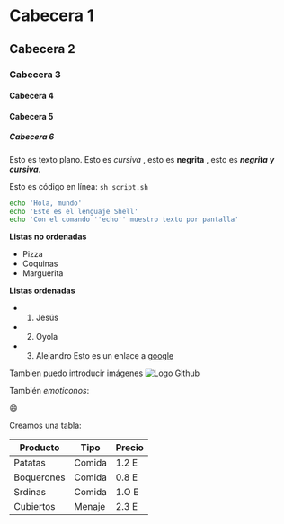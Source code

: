 # Cabecera 1

## Cabecera 2

### Cabecera 3

#### Cabecera 4

#### Cabecera 5

##### Cabecera 6

Esto es texto plano. Esto es *cursiva* , esto es **negrita** , esto es ***negrita y cursiva***.

Esto es código en línea:  `sh script.sh`
```sh
echo 'Hola, mundo'
echo 'Este es el lenguaje Shell'
echo 'Con el comando ''echo'' muestro texto por pantalla'
```
**Listas no ordenadas**

* Pizza
* Coquinas
* Marguerita

**Listas ordenadas**

* 1. Jesús
* 2. Oyola
* 3. Alejandro
Esto es un enlace a [google](http://google.com)

Tambien puedo introducir imágenes
![Logo Github](https://github.com/apple-touch-icon.png)

También *emoticonos*:

:smile:

Creamos una tabla:

| Producto | Tipo | Precio |
|----------|------|--------|
| Patatas  | Comida | 1.2 E |
| Boquerones | Comida | 0.8 E |
| Srdinas | Comida | 1.O E |
| Cubiertos | Menaje | 2.3 E |
